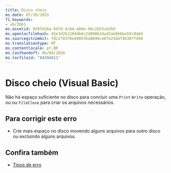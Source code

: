 ```yaml
---
title: Disco cheio
ms.date: 07/20/2015
f1_keywords:
- vbrID61
ms.assetid: 039fd26a-947d-4c64-a08e-96c2b53c6d50
ms.openlocfilehash: d1e1d2b1284db6c2d898634ad2ab6bbba59c0a6d
ms.sourcegitcommit: f8c270376ed905f6a8896ce0fe25b4f4b38ff498
ms.translationtype: MT
ms.contentlocale: pt-BR
ms.lasthandoff: 06/04/2020
ms.locfileid: "84394811"
---
```

# <a name="disk-full-visual-basic"></a>Disco cheio (Visual Basic)
Não há espaço suficiente no disco para concluir uma `Print` `Write` operação, ou ou `FileClose` para criar os arquivos necessários.  
  
## <a name="to-correct-this-error"></a>Para corrigir este erro  
  
- Crie mais espaço no disco movendo alguns arquivos para outro disco ou excluindo alguns arquivos.  
  
## <a name="see-also"></a>Confira também

- [Tipos de erro](../programming-guide/language-features/error-types.md)
